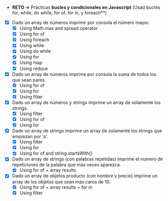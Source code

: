 - **RETO** ⇒ Prácticas **bucles y condicionales en Javascript** (Usad bucles for, while, do while, for of, for in, y foreach\*\*)
- [x] Dado un array de números imprimir por consola el número mayor.
  - [x] Using Math.max and spread operator
  - [x] Using for of
  - [x] Using foreach
  - [x] Using while
  - [x] Using do while
  - [x] Using for
  - [x] Using map
  - [x] Using reduce
- [x] Dado un array de números imprime por consola la suma de todos los que sean pares.
  - [x] Using for of
  - [x] Using for
  - [x] Using filter
- [x] Dado un array de números y strings imprime un array de solamente los strings.
  - [x] Using filter
  - [x] Using for of
  - [x] Using for
- [x] Dado un array de strings imprime un array de solamente los strings que empiezan por ‘a’.
  - [x] Using filter
  - [x] Using for
  - [x] Using for of and string.startsWith()
- [x] Dado un array de strings (con palabras repetidas) imprime el numero de repeticiones de la palabra que más veces aparezca.
  - [x] Using for of + array results
- [x] Dado un array de objetos producto (con nombre y precio) imprime un array de los objetos que sean más caros de 10.
  - [x] Using for of + array results + for in
  - [x] Using filter
